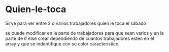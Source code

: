 # Quien-le-toca
Sirve para ver entre 2 o varios trabajadores quien le toca el sábado

se puede modificar en la parte de trabajadores para que sean varios y en la parte de if else crear
dependiendo de cuantos trabajadores esten en el array y que se indentifique con su color caracteristico.

